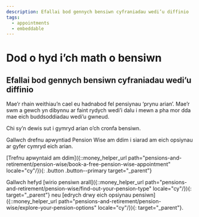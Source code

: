 ```yaml
---
description: Efallai bod gennych bensiwn cyfraniadau wedi’u diffinio
tags:
  - appointments
  - embeddable
---
```


# Dod o hyd i’ch math o bensiwn

## Efallai bod gennych bensiwn cyfraniadau wedi’u diffinio

Mae’r rhain weithiau’n cael eu hadnabod fel pensiynau ‘prynu arian’. Mae’r swm a gewch yn dibynnu ar faint rydych wedi’i dalu i mewn a pha mor dda mae eich buddsoddiadau wedi’u gwneud.

Chi sy’n dewis sut i gymryd arian o’ch cronfa bensiwn.

Gallwch drefnu apwyntiad Pension Wise am ddim i siarad am eich opsiynau ar gyfer cymryd eich arian.

[Trefnu apwyntaid am ddim]({::money_helper_url path="pensions-and-retirement/pension-wise/book-a-free-pension-wise-appointment" locale="cy"/}){: .button .button--primary target="_parent"}

Gallwch hefyd [wirio pensiwn arall]({::money_helper_url path="pensions-and-retirement/pension-wise/find-out-your-pension-type" locale="cy"/}){: target="_parent"} neu [edrych drwy eich opsiynau pensiwn]({::money_helper_url path="pensions-and-retirement/pension-wise/explore-your-pension-options" locale="cy"/}){: target="_parent"}.
